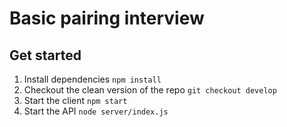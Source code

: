 # Basic pairing interview

## Get started

1. Install dependencies `npm install`
2. Checkout the clean version of the repo `git checkout develop`
3. Start the client `npm start`
4. Start the API `node server/index.js`
